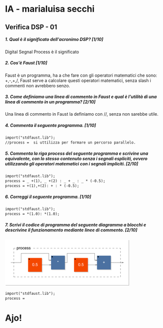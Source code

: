 # IA - marialuisa secchi


## Verifica DSP - 01

##### 1. Qual è il significato dell'acronimo _DSP_? [1/10]

Digital Segnal Process è il significato

##### 2. Cos'è _Faust_ [1/10]

Faust è un programma, ha a che fare con gli operatori matematici che sono: +,-,+,/, Faust serve a calcolare questi operatori matematici, senza slash i commenti non avrebbero senzo.

##### 3. Come definiamo una linea di commento in _Faust_ e qual è l'utilità di una linea di commento in un programma? [2/10]
 
 Una linea di commento in Faust la definiamo con //, senza non sarebbe utile.

##### 4. Commenta il seguente programma. [1/10]

```
import("stdfaust.lib");
//process =  si uttilizza per formare un percorso parallelo.
```

##### 5. Commenta la riga _process_ del seguente programma e scrivine una equivalente, con lo stesso contenuto senza i segnali espliciti, ovvero utilizzando gli operatori matematici con i segnali impliciti. [2/10]

```
import("stdfaust.lib");
process = _ +(1), _ +(2) : _ + _ : _ * (-0.5);
process = +(1),+(2): + : * (-0.5);
```

##### 6. Correggi il seguente programma. [1/10]

```
import("stdfaust.lib");
process = *(1.0): *(1.0);
```

##### 7. Scrivi il codice di programma del seguente diagramma a blocchi e descrivine il funzionamento mediante linee di commento. [2/10]

![due operatori in serie](https://github.com/LSSN/2019-05-24-1A-VERIFICA/blob/master/process.png)

```
import("stdfaust.lib");
process =
```


# Ajo!
